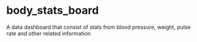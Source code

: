 # body_stats_board
A data dashboard that consist of stats from blood pressure, weight, pulse rate and other related information
